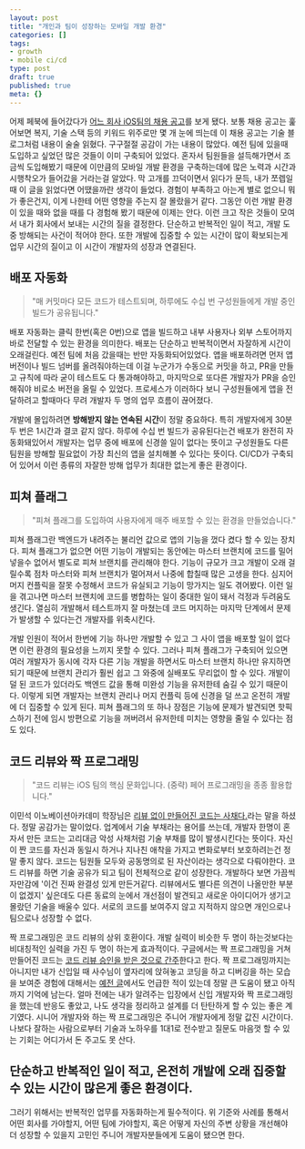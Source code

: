```yaml
---
layout: post
title: "개인과 팀이 성장하는 모바일 개발 환경"
categories: []
tags:
- growth
- mobile ci/cd
type: post
draft: true
published: true
meta: {}
---
```


어제 페북에 들어갔다가 [어느 회사 iOS팀의 채용 공고](https://www.notion.so/iOS-9752c0f7a210494e9a1ddcecb2f5e48a)를 보게 됐다. 보통 채용 공고는 훑어보면 복지, 기술 스택 등의 키워드 위주로만 몇 개 눈에 띄는데 이 채용 공고는 기술 블로그처럼 내용이 술술 읽혔다. 구구절절 공감이 가는 내용이 많았다. 예전 팀에 있을때 도입하고 싶었던 많은 것들이 이미 구축되어 있었다. 혼자서 팀원들을 설득해가면서 조금씩 도입해봤기 때문에 이만큼의 모바일 개발 환경을 구축하는데에 많은 노력과 시간과 시행착오가 들어갔을 거라는걸 알았다. 막 고개를 끄덕이면서 읽다가 문득, 내가 쪼렙일때 이 글을 읽었다면 어땠을까란 생각이 들었다. 경험이 부족하고 아는게 별로 없으니 뭐가 좋은건지, 이게 나한테 어떤 영향을 주는지 잘 몰랐을거 같다. 그동안 이런 개발 환경이 있을 때와 없을 때를 다 경험해 봤기 때문에 이제는 안다. 이런 크고 작은 것들이 모여서 내가 회사에서 보내는 시간의 질을 결정한다. 단순하고 반복적인 일이 적고, 개발 도중 방해되는 사건이 적어야 한다. 또한 개발에 집중할 수 있는 시간이 많이 확보되는게 업무 시간의 질이고 이 시간이 개발자의 성장과 연결된다.

## 배포 자동화
> "매 커밋마다 모든 코드가 테스트되며, 하루에도 수십 번 구성원들에게 개발 중인 빌드가 공유됩니다."

배포 자동화는 클릭 한번(혹은 0번)으로 앱을 빌드하고 내부 사용자나 외부 스토어까지 바로 전달할 수 있는 환경을 의미한다. 배포는 단순하고 반복적이면서 자잘하게 시간이 오래걸린다. 예전 팀에 처음 갔을때는 반만 자동화되어있었다. 앱을 배포하려면 먼저 앱 버전이나 빌드 넘버를 올려줘야하는데 이걸 누군가가 수동으로 커밋을 하고, PR을 만들고 규칙에 따라 굳이 테스트도 다 통과해야하고, 마지막으로 또다른 개발자가 PR을 승인 해줘야 비로소 버전을 올릴 수 있었다. 프로세스가 이러하다 보니 구성원들에게 앱을 전달하려고 할때마다 무려 개발자 두 명의 업무 흐름이 끊어졌다.

개발에 몰입하려면 **방해받지 않는 연속된 시간**이 정말 중요하다. 특히 개발자에게 30분 두 번은 1시간과 결코 같지 않다. 하루에 수십 번 빌드가 공유된다는건 배포가 완전히 자동화돼있어서 개발자는 업무 중에 배포에 신경쓸 일이 없다는 뜻이고 구성원들도 다른 팀원을 방해할 필요없이 가장 최신의 앱을 설치해볼 수 있다는 뜻이다. CI/CD가 구축되어 있어서 이런 종류의 자잘한 방해 업무가 최대한 없는게 좋은 환경이다. 

## 피쳐 플래그
> "피쳐 플래그를 도입하여 사용자에게 매주 배포할 수 있는 환경을 만들었습니다."

피쳐 플래그란 백엔드가 내려주는 불리언 값으로 앱의 기능을 껐다 켰다 할 수 있는 장치다. 피쳐 플래그가 없으면 어떤 기능이 개발되는 동안에는 마스터 브랜치에 코드를 밀어 넣을수 없어서 별도로 피쳐 브랜치를 관리해야 한다. 기능이 규모가 크고 개발이 오래 걸릴수록 점차 마스터와 피쳐 브랜치가 멀어져서 나중에 합칠때 많은 고생을 한다. 심지어 머지 컨플릭을 잘못 수정해서 코드가 유실되고 기능이 망가지는 일도 겪어봤다. 이런 일을 겪고나면 마스터 브랜치에 코드를 병합하는 일이 중대한 일이 돼서 걱정과 두려움도 생긴다. 열심히 개발해서 테스트까지 잘 마쳤는데 코드 머지하는 마지막 단계에서 문제가 발생할 수 있다는건 개발자를 위축시킨다.

개발 인원이 적어서 한번에 기능 하나만 개발할 수 있고 그 사이 앱을 배포할 일이 없다면 이런 환경의 필요성을 느끼지 못할 수 있다. 그러나 피쳐 플래그가 구축되어 있으면 여러 개발자가 동시에 각자 다른 기능 개발을 하면서도 마스터 브랜치 하나만 유지하면 되기 때문에 브랜치 관리가 훨씬 쉽고 그 와중에 실배포도 무리없이 할 수 있다. 개발이 덜 된 코드가 있더라도 백엔드 값을 통해 미완성 기능을 유저한테 숨길 수 있기 때문이다. 이렇게 되면 개발자는 브랜치 관리나 머지 컨플릭 등에 신경을 덜 쓰고 온전히 개발에 더 집중할 수 있게 된다. 피쳐 플래그의 또 하나 장점은 기능에 문제가 발견되면 핫픽스하기 전에 임시 방편으로 기능을 꺼버려서 유저한테 미치는 영향을 줄일 수 있다는 점도 있다.

## 코드 리뷰와 짝 프로그래밍
> "코드 리뷰는 iOS 팀의 핵심 문화입니다. (중략) 페어 프로그래밍을 종종 활용합니다."

이민석 이노베이션아카데미 학장님은 [리뷰 없이 만들어진 코드는 사채다.](https://www.facebook.com/100002633450536/posts/2990161257748293/?d=n)라는 말을 하셨다. 정말 공감가는 말이었다. 업계에서 기술 부채라는 용어를 쓰는데, 개발자 한명이 혼자서 만든 코드는 고리대금 악성 사채처럼 기술 부채를 많이 발생시킨다는 뜻이다. 자신이 짠 코드를 자신과 동일시 하거나 지나친 애착을 가지고 변화로부터 보호하려는건 정말 좋지 않다. 코드는 팀원들 모두와 공동명의로 된 자산이라는 생각으로 다뤄야한다. 코드 리뷰를 하면 기술 공유가 되고 팀이 전체적으로 같이 성장한다. 개발하다 보면 가끔씩 자만감에 '이건 진짜 완결성 있게 만든거같다. 리뷰에서도 별다른 의견이 나올만한 부분이 없겠지' 싶은데도 다른 동료의 눈에서 개선점이 발견되고 새로운 아이디어가 생기고 몰랐던 기술을 배울수 있다. 서로의 코드를 보여주지 않고 지적하지 않으면 개인으로나 팀으로나 성장할 수 없다. 

짝 프로그래밍은 코드 리뷰의 상위 호환이다. 개발 실력이 비슷한 두 명이 하는것보다는 비대칭적인 실력을 가진 두 명이 하는게 효과적이다. 구글에서는 짝 프로그래밍을 거쳐 만들어진 코드는 [코드 리뷰 승인을 받은 것으로 간주](https://soojin.ro/review/)한다고 한다. 짝 프로그래밍까지는 아니지만 내가 신입일 때 사수님이 옆자리에 앉혀놓고 코딩을 하고 디버깅을 하는 모습을 보여준 경험에 대해서는 [예전 글](https://soojin.ro/blog/copycat)에서도 언급한 적이 있는데 정말 큰 도움이 됐고 아직까지 기억에 남는다. 얼마 전에는 내가 알려주는 입장에서 신입 개발자와 짝 프로그래밍을 했는데 반응도 좋았고, 나도 생각을 정리하고 설계를 더 탄탄하게 할 수 있는 좋은 계기였다. 시니어 개발자와 하는 짝 프로그래밍은 주니어 개발자에게 정말 값진 시간이다. 나보다 잘하는 사람으로부터 기술과 노하우를 1대1로 전수받고 질문도 마음껏 할 수 있는 기회는 어디가서 돈 주고도 못 산다.

## 단순하고 반복적인 일이 적고, 온전히 개발에 오래 집중할 수 있는 시간이 많은게 좋은 환경이다.
그러기 위해서는 반복적인 업무를 자동화하는게 필수적이다. 위 기준와 사례를 통해서 어떤 회사를 가야할지, 어떤 팀에 가야할지, 혹은 어떻게 자신의 주변 상황을 개선해야 더 성장할 수 있을지 고민인 주니어 개발자분들에게 도움이 됐으면 한다.

